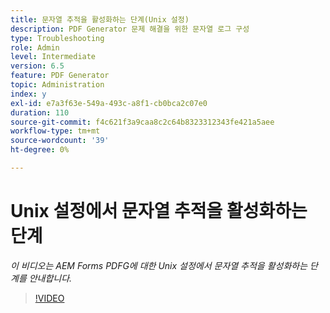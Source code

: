 ```yaml
---
title: 문자열 추적을 활성화하는 단계(Unix 설정)
description: PDF Generator 문제 해결을 위한 문자열 로그 구성
type: Troubleshooting
role: Admin
level: Intermediate
version: 6.5
feature: PDF Generator
topic: Administration
index: y
exl-id: e7a3f63e-549a-493c-a8f1-cb0bca2c07e0
duration: 110
source-git-commit: f4c621f3a9caa8c2c64b8323312343fe421a5aee
workflow-type: tm+mt
source-wordcount: '39'
ht-degree: 0%

---
```


# Unix 설정에서 문자열 추적을 활성화하는 단계

*이 비디오는 AEM Forms PDFG에 대한 Unix 설정에서 문자열 추적을 활성화하는 단계를 안내합니다.*

>[!VIDEO](https://video.tv.adobe.com/v/335525?quality=12&learn=on)
